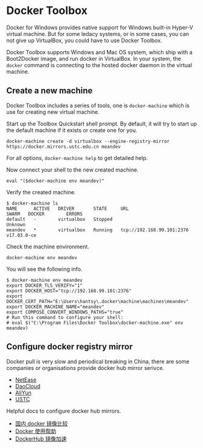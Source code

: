 # Docker Toolbox

Docker for Windows provides native support for Windows built-in Hyper-V virtual machine. But for some ledacy systems, or in some cases, you can not give up VirtualBox, you could have to use Docker Toolbox.

Docker Toolbox supports Windows and Mac OS system, which ship with a Boot2Docker image, and run docker in VirtualBox. In your system, the `docker` command is connecting to the hosted docker daemon in the virtual machine.

## Create a new machine

Docker Toolbox includes a series of tools, one is `docker-machine` which is use for creating new virtual machine.

Start up the Toolbox Quickstart shell prompt. By default, it will try to start up the default machine if it exists or create one for you.

```
docker-machine create -d virtualbox --engine-registry-mirror https://docker.mirrors.ustc.edu.cn meandev 
```

For all options, `docker-machine help` to get detailed help.

Now connect your shell to the new created machine.

```
eval "($docker-machine env meandev)"
```

Verify the created machine.

```
$ docker-machine ls
NAME      ACTIVE   DRIVER       STATE     URL                         SWARM   DOCKER        ERRORS
default   -        virtualbox   Stopped                                       Unknown
meandev   *        virtualbox   Running   tcp://192.168.99.101:2376           v17.03.0-ce
```

Check the machine environment.

```
docker-machine env meandev
```

You will see the following info.

```
$ docker-machine env meandev
export DOCKER_TLS_VERIFY="1"
export DOCKER_HOST="tcp://192.168.99.101:2376"
export DOCKER_CERT_PATH="E:\Users\hantsy\.docker\machine\machines\meandev"
export DOCKER_MACHINE_NAME="meandev"
export COMPOSE_CONVERT_WINDOWS_PATHS="true"
# Run this command to configure your shell:
# eval $("C:\Program Files\Docker Toolbox\docker-machine.exe" env meandev)
```

## Configure docker registry mirror

Docker pull is very slow and periodical breaking in China, there are some companies or organisations provide docker hub mirror serivce.

* [NetEase][163]
* [DaoCloud][daocloud]
* [AliYun][alicloud]
* [USTC][ustc]

Helpful docs to configure docker hub mirrors.

* [国内 docker 镜像比较](http://www.datastart.cn/tech/2016/09/28/docker-mirror.html)
* [Docker 使用帮助](https://lug.ustc.edu.cn/wiki/mirrors/help/docker)
* [DockerHub 镜像加速](https://c.163.com/wiki/index.php?title=DockerHub%E9%95%9C%E5%83%8F%E5%8A%A0%E9%80%9F)

[163]:https://c.163.com/
[daocloud]:https://daocloud.io
[alicloud]:https://aliyuncs.com
[ustc]:https://ustc.edu.cn
